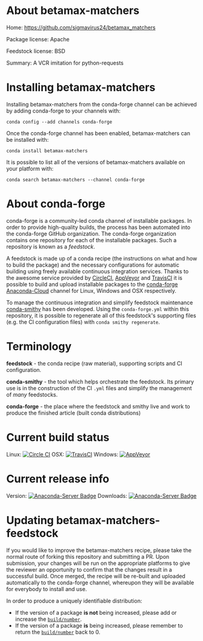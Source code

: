 About betamax-matchers
======================

Home: https://github.com/sigmavirus24/betamax_matchers

Package license: Apache

Feedstock license: BSD

Summary: A VCR imitation for python-requests



Installing betamax-matchers
===========================

Installing betamax-matchers from the conda-forge channel can be achieved by adding conda-forge to your channels with:

```
conda config --add channels conda-forge
```

Once the conda-forge channel has been enabled, betamax-matchers can be installed with:

```
conda install betamax-matchers
```

It is possible to list all of the versions of betamax-matchers available on your platform with:

```
conda search betamax-matchers --channel conda-forge
```


About conda-forge
=================

conda-forge is a community-led conda channel of installable packages.
In order to provide high-quality builds, the process has been automated into the
conda-forge GitHub organization. The conda-forge organization contains one repository 
for each of the installable packages. Such a repository is known as a *feedstock*.

A feedstock is made up of a conda recipe (the instructions on what and how to build
the package) and the necessary configurations for automatic building using freely
available continuous integration services. Thanks to the awesome service provided by
[CircleCI](https://circleci.com/), [AppVeyor](http://www.appveyor.com/)
and [TravisCI](https://travis-ci.org/) it is possible to build and upload installable
packages to the [conda-forge](https://anaconda.org/conda-forge)
[Anaconda-Cloud](http://docs.anaconda.org/) channel for Linux, Windows and OSX respectively.

To manage the continuous integration and simplify feedstock maintenance
[conda-smithy](http://github.com/conda-forge/conda-smithy) has been developed.
Using the ``conda-forge.yml`` within this repository, it is possible to regenerate all of
this feedstock's supporting files (e.g. the CI configuration files) with ``conda smithy regenerate``.


Terminology
===========

**feedstock** - the conda recipe (raw material), supporting scripts and CI configuration.

**conda-smithy** - the tool which helps orchestrate the feedstock.
                   Its primary use is in the construction of the CI ``.yml`` files
                   and simplify the management of *many* feedstocks.

**conda-forge** - the place where the feedstock and smithy live and work to
                  produce the finished article (built conda distributions)

Current build status
====================
Linux: [![Circle CI](https://circleci.com/gh/conda-forge/betamax-matchers-feedstock.svg?style=svg)](https://circleci.com/gh/conda-forge/betamax-matchers-feedstock)
OSX: [![TravisCI](https://travis-ci.org/conda-forge/betamax-matchers-feedstock.svg?branch=master)](https://travis-ci.org/conda-forge/betamax-matchers-feedstock) 
Windows: [![AppVeyor](https://ci.appveyor.com/api/projects/status/github/conda-forge/betamax-matchers-feedstock?svg=True)](https://ci.appveyor.com/project/conda-forge/betamax-matchers-feedstock/branch/master)

Current release info
====================
Version: [![Anaconda-Server Badge](https://anaconda.org/conda-forge/betamax-matchers/badges/version.svg)](https://anaconda.org/conda-forge/betamax-matchers)
Downloads: [![Anaconda-Server Badge](https://anaconda.org/conda-forge/betamax-matchers/badges/downloads.svg)](https://anaconda.org/conda-forge/betamax-matchers)


Updating betamax-matchers-feedstock
===================================

If you would like to improve the betamax-matchers recipe, please take the normal
route of forking this repository and submitting a PR. Upon submission, your changes will
be run on the appropriate platforms to give the reviewer an opportunity to confirm that the
changes result in a successful build. Once merged, the recipe will be re-built and uploaded
automatically to the conda-forge channel, whereupon they will be available for everybody to
install and use.

In order to produce a uniquely identifiable distribution:
 * If the version of a package **is not** being increased, please add or increase
   the [``build/number``](http://conda.pydata.org/docs/building/meta-yaml.html#build-number-and-string). 
 * If the version of a package **is** being increased, please remember to return
   the [``build/number``](http://conda.pydata.org/docs/building/meta-yaml.html#build-number-and-string)
   back to 0.
